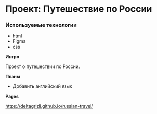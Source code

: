 # Проект: Путешествие по России

### Используемые технологии
* html
* Figma
* css

**Интро**

Проект о путешествии по России.

**Планы**

* Добавить английский язык

**Pages**

https://deltagrizli.github.io/russian-travel/